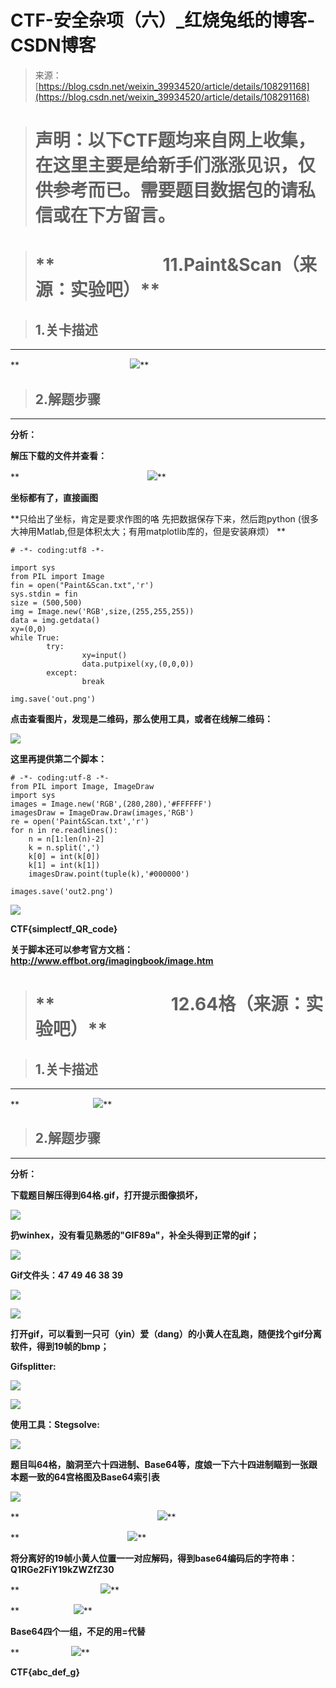 <!--yml
category: 未分类
date: 2022-04-26 14:32:57
-->

# CTF-安全杂项（六）_红烧兔纸的博客-CSDN博客

> 来源：[https://blog.csdn.net/weixin_39934520/article/details/108291168](https://blog.csdn.net/weixin_39934520/article/details/108291168)

> # **声明：以下CTF题均来自网上收集，在这里主要是给新手们涨涨见识，仅供参考而已。需要题目数据包的请私信或在下方留言。**

> # **                          11.Paint&Scan（来源：实验吧）**

> ## **1.关卡描述**

* * *

**                                             ![](img/77570e52953e3baddea1351218339122.png)**

> ## **2.解题步骤**

* * *

**分析：**

**解压下载的文件并查看：**

**                                                    ![](img/809ba7f27258166cceae2bb1eb15c61d.png)**

**坐标都有了，直接画图**

**只给出了坐标，肯定是要求作图的咯
先把数据保存下来，然后跑python
(很多大神用Matlab,但是体积太大；有用matplotlib库的，但是安装麻烦） **

```
# -*- coding:utf8 -*-

import sys
from PIL import Image
fin = open("Paint&Scan.txt",'r')
sys.stdin = fin
size = (500,500)
img = Image.new('RGB',size,(255,255,255))
data = img.getdata()
xy=(0,0)
while True:
        try:
                xy=input()
                data.putpixel(xy,(0,0,0))
        except:
                break

img.save('out.png') 
```

**点击查看图片，发现是二维码，那么使用工具，或者在线解二维码：**

**![](img/22ebcd45702d16886459866795deb79c.png)**

**这里再提供第二个脚本：**

```
# -*- coding:utf-8 -*-
from PIL import Image, ImageDraw
import sys
images = Image.new('RGB',(280,280),'#FFFFFF')
imagesDraw = ImageDraw.Draw(images,'RGB')
re = open('Paint&Scan.txt','r')
for n in re.readlines():
    n = n[1:len(n)-2]
    k = n.split(',')
    k[0] = int(k[0])
    k[1] = int(k[1])
    imagesDraw.point(tuple(k),'#000000')

images.save('out2.png') 
```

**![](img/3f531e7599a7aa36a39ba4d194fcb151.png)**

**CTF{simplectf_QR_code}**

**关于脚本还可以参考官方文档：[<u><u>http://www.effbot.org/imagingbook/image.htm</u></u>](http://www.effbot.org/imagingbook/image.htm)**

> # **                            12.64格（来源：实验吧）**

> ## **1.关卡描述**

* * *

**                              ![](img/c170e2ff7686636540d9ea4eb5957173.png)**

> ## **2.解题步骤**

* * *

**分析：**

**下载题目解压得到64格.gif，打开提示图像损坏，**

**![](img/a76c497869d537bb2ac426d8af737ff1.png)**

**扔winhex，没有看见熟悉的"GIF89a"，补全头得到正常的gif；**

**![](img/fd7768a43fa5e5682cbf559dc9f4d1ff.png)**

**Gif文件头：47 49 46 38 39**

**![](img/baf336ac9786c628372d9406671a5760.png)**

**![](img/c42c4b8b8e3d78b7776ba0b4ed0a6f68.png)**

**打开gif，可以看到一只可（yin）爱（dang）的小黄人在乱跑，随便找个gif分离软件，得到19帧的bmp；**

**Gifsplitter:**

**![](img/de96c9403be10bac5ef80e8e2c8fb7f4.png)**

**![](img/59bfa07fcbc4dce7938b5d0a3c8216bc.png)**

**使用工具：Stegsolve:**

**![](img/4c16faae80653c80a0145eb1edcbad9d.png)**

**题目叫64格，脑洞至六十四进制、Base64等，度娘一下六十四进制瞄到一张跟本题一致的64宫格图及Base64索引表**

**![](img/35f11fa0d763632ac446fc842967bf07.png)**

**                                                        ![](img/7e7d0c472341eb8ca3a4f2faaa1080f6.png)**

**                                            ![](img/b21a02b38d6b45734c8cdb8acf6d2005.png)**

**将分离好的19帧小黄人位置一一对应解码，得到base64编码后的字符串：Q1RGe2FiY19kZWZfZ30**

**                                 ![](img/832ea9f52850e063a11dccb0c495dc48.png)**

**                      ![](img/da22ecdb34afb321ae7198b327332c17.png)**

**Base64四个一组，不足的用=代替**

**                     ![](img/bd8832655593d1869fb685c27ca6e084.png)**

**CTF{abc_def_g}**